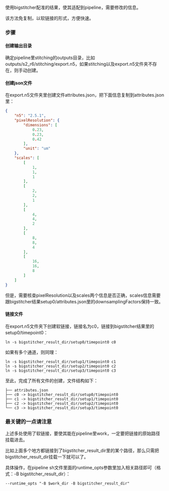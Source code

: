 

使用bigstitcher配准的结果，使其适配到pipeline，需要修改的信息。

该方法免复制，以软链接的形式，方便快速。

### 步骤

#### 创建输出目录

确定pipeline里stitching的outputs目录，比如 outputs/s2_r6/stitching/export.n5，如果stitching以及export.n5文件夹不存在，则手动创建。


#### 创建json文件

在export.n5文件夹里创建文件attributes.json，把下面信息复制到attributes.json里：
```json
{
    "n5": "2.5.1",
    "pixelResolution": {
        "dimensions": [
            0.23,
            0.23,
            0.42
        ],
        "unit": "um"
    },
    "scales": [
        [
            1,
            1,
            1
        ],
        [
            2,
            2,
            1
        ],
        [
            4,
            4,
            2
        ],
        [
            8,
            8,
            4
        ],
        [
            16,
            16,
            8
        ]
    ]
}
```

但是，需要核查pixelResolution以及scales两个信息是否正确，scales信息需要跟bigstitcher结果setup0/attributes.json里的downsamplingFactors保持一致。

#### 链接文件

在export.n5文件夹下创建软链接，链接名为c0，链接到bigstitcher结果里的setup0/timepoint0：

```commandline
ln -s bigstitcher_result_dir/setup0/timepoint0 c0
```

如果有多个通道，则同理：

```commandline
ln -s bigstitcher_result_dir/setup1/timepoint0 c1
ln -s bigstitcher_result_dir/setup2/timepoint0 c2
ln -s bigstitcher_result_dir/setup3/timepoint0 c3
```

至此，完成了所有文件的创建，文件结构如下：

```commandline
├── attributes.json
├── c0 -> bigstitcher_result_dir/setup0/timepoint0
├── c1 -> bigstitcher_result_dir/setup1/timepoint0
├── c2 -> bigstitcher_result_dir/setup2/timepoint0
└── c3 -> bigstitcher_result_dir/setup3/timepoint0
```

### 最关键的一点请注意

上述多处使用了软链接，要使其能在pipeline里work，一定要把链接的原始路径挂载进去。

比如上面多个地方都链接到了bigstitcher_result_dir里的某个路径，那么只需把bigstitcher_result_dir挂载一下就可以了。

具体操作，在pipeline sh文件里面的runtime_opts参数里加入相关路径即可（格式：-B bigstitcher_result_dir）：

```commandline
--runtime_opts "-B $work_dir -B bigstitcher_result_dir"
```
